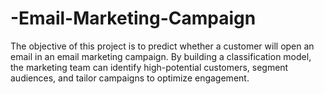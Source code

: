 # -Email-Marketing-Campaign
The objective of this project is to predict whether a customer will open an email in an email marketing campaign. By building a classification model, the marketing team can identify high-potential customers, segment audiences, and tailor campaigns to optimize engagement.

